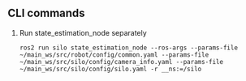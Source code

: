 ## CLI commands

1. Run state_estimation_node separately
    ```
    ros2 run silo state_estimation_node --ros-args --params-file ~/main_ws/src/robot/config/common.yaml --params-file ~/main_ws/src/silo/config/camera_info.yaml --params-file ~/main_ws/src/silo/config/silo.yaml -r __ns:=/silo
    ```